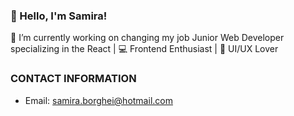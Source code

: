 ### 👋 Hello, I'm Samira!
🔭 I’m currently working on changing my job
Junior Web Developer specializing in the React | 💻 Frontend Enthusiast | 🎨 UI/UX Lover 
### CONTACT INFORMATION
* Email: samira.borghei@hotmail.com



<!--
**samiraborghei/samiraborghei** is a ✨ _special_ ✨ repository because its `README.md` (this file) appears on your GitHub profile.

Here are some ideas to get you started:

- 🔭 I’m currently working on ...
- 🌱 I’m currently learning ...
- 👯 I’m looking to collaborate on ...
- 🤔 I’m looking for help with ...
- 💬 Ask me about ...
- 📫 How to reach me: ...
- 😄 Pronouns: ...
- ⚡ Fun fact: ...
-->
